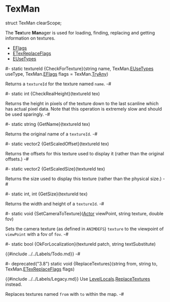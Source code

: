 # TexMan

[TryAny]: TexMan/EFlags.md#enum-TryAny
[ll-ReplaceTextures]: ../Level/LevelLocals.md#mthd-ReplaceTextures

[Actor]: ../Base/Actor.md
[LevelLocals]: ../Level/LevelLocals.md
[EFlags]: TexMan/EFlags.md
[ETexReplaceFlags]: TexMan/ETexReplaceFlags.md
[EUseTypes]: TexMan/EUseTypes.md

<!-- api-declaration -->
struct TexMan clearScope;

<!-- api-definition -->
The **Tex**ture **Man**ager is used for loading, finding, replacing and getting
information on textures.

<!-- api-sub-types -->
* [EFlags]
* [ETexReplaceFlags]
* [EUseTypes]

<!-- api-class-methods -->
#-
static textureId {CheckForTexture}(string name, TexMan.[EUseTypes] useType, TexMan.[EFlags] flags = TexMan.[TryAny])

Returns a `textureId` for the texture named `name`.
-#

#-
static int {CheckRealHeight}(textureId tex)

Returns the height in pixels of the texture down to the last scanline
which has actual pixel data. Note that this operation is extremely
slow and should be used sparingly.
-#

#-
static string {GetName}(textureId tex)

Returns the original name of a `textureId`.
-#

#-
static vector2 {GetScaledOffset}(textureId tex)

Returns the offsets for this texture used to display it (rather than
the original offsets.)
-#

#-
static vector2 {GetScaledSize}(textureId tex)

Returns the size used to display this texture (rather than the
physical size.)
-#

#-
static int, int {GetSize}(textureId tex)

Returns the width and height of a `textureId`.
-#

#-
static void {SetCameraToTexture}([Actor] viewPoint, string texture, double fov)

Sets the camera texture (as defined in `ANIMDEFS`) `texture` to the
viewpoint of `viewPoint` with a fov of `fov`.
-#

#-
static bool {OkForLocalization}(textureId patch, string textSubstitute)

{{#include ../../Labels/Todo.md}}
-#

#-
deprecated("3.8") static void {ReplaceTextures}(string from, string to, TexMan.[ETexReplaceFlags] flags)

{{#include ../../Labels/Legacy.md}} Use
[LevelLocals].[ReplaceTextures][ll-ReplaceTextures] instead.

Replaces textures named `from` with `to` within the map.
-#
